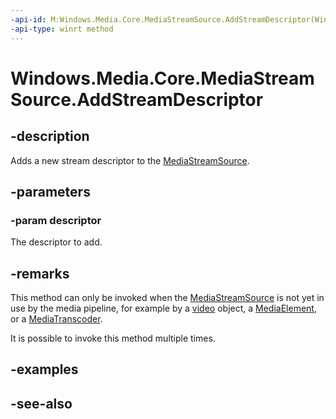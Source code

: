 ```yaml
---
-api-id: M:Windows.Media.Core.MediaStreamSource.AddStreamDescriptor(Windows.Media.Core.IMediaStreamDescriptor)
-api-type: winrt method
---
```


<!-- Method syntax
public void AddStreamDescriptor(Windows.Media.Core.IMediaStreamDescriptor descriptor)
-->

# Windows.Media.Core.MediaStreamSource.AddStreamDescriptor

## -description
Adds a new stream descriptor to the [MediaStreamSource](mediastreamsource.md).

## -parameters
### -param descriptor
The descriptor to add.

## -remarks
This method can only be invoked when the [MediaStreamSource](mediastreamsource.md) is not yet in use by the media pipeline, for example by a [video](https://msdn.microsoft.com/library/ff975073(v=vs.85).aspx) object, a [MediaElement](../windows.ui.xaml.controls/mediaelement.md), or a [MediaTranscoder](../windows.media.transcoding/mediatranscoder.md).

It is possible to invoke this method multiple times.

## -examples

## -see-also

